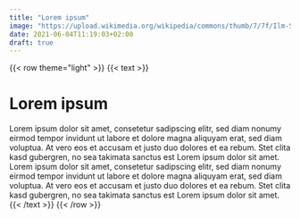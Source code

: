 ```yaml
---
title: "Lorem ipsum"
image: "https://upload.wikimedia.org/wikipedia/commons/thumb/7/7f/Ilm-Saale-Platte_bei_Paulinzella.JPG/1200px-Ilm-Saale-Platte_bei_Paulinzella.JPG"
date: 2021-06-04T11:19:03+02:00
draft: true
---
```


{{< row theme="light" >}}
{{< text >}}
# Lorem ipsum

Lorem ipsum dolor sit amet, consetetur sadipscing elitr, sed diam nonumy eirmod tempor invidunt ut labore et dolore magna aliquyam erat, sed diam voluptua. At vero eos et accusam et justo duo dolores et ea rebum. Stet clita kasd gubergren, no sea takimata sanctus est Lorem ipsum dolor sit amet. Lorem ipsum dolor sit amet, consetetur sadipscing elitr, sed diam nonumy eirmod tempor invidunt ut labore et dolore magna aliquyam erat, sed diam voluptua. At vero eos et accusam et justo duo dolores et ea rebum. Stet clita kasd gubergren, no sea takimata sanctus est Lorem ipsum dolor sit amet.
{{< /text >}}
{{< /row >}}
